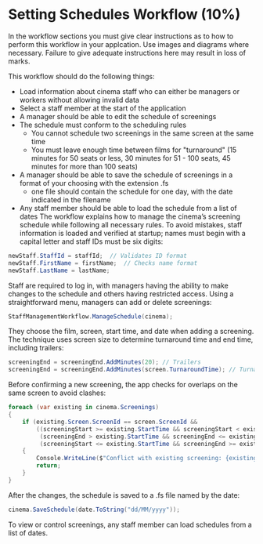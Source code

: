 # Setting Schedules Workflow (10%)

In the workflow sections you must give clear instructions as to how to perform this workflow in your applcation. Use images and diagrams where necessary. Failure to give adequate instructions here may result in loss of marks.

This workflow should do the following things:

- Load information about cinema staff who can either be managers or workers without allowing invalid data
- Select a staff member at the start of the application
- A manager should be able to edit the schedule of screenings
- The schedule must conform to the scheduling rules
    - You cannot schedule two screenings in the same screen at the same time
    - You must leave enough time between films for "turnaround" (15 minutes for 50 seats or less, 30 minutes for 51 - 100 seats, 45 minutes for more than 100 seats)
- A manager should be able to save the schedule of screenings in a format of your choosing with the extension .fs
    - one file should contain the schedule for one day, with the date indicated in the filename 
- Any staff member should be able to load the schedule from a list of dates
The workflow explains how to manage the cinema’s screening schedule while following all necessary rules.
To avoid mistakes, staff information is loaded and verified at startup; names must begin with a capital letter and staff IDs must be six digits:
```cs
newStaff.StaffId = staffId;  // Validates ID format
newStaff.FirstName = firstName;  // Checks name format
newStaff.LastName = lastName;
```
Staff are required to log in, with managers having the ability to make changes to the schedule and others having restricted access.
Using a straightforward menu, managers can add or delete screenings:
```cs
StaffManagementWorkflow.ManageSchedule(cinema);
```
They choose the film, screen, start time, and date when adding a screening. The technique uses screen size to determine turnaround time and end time, including trailers:
```cs
screeningEnd = screeningEnd.AddMinutes(20); // Trailers
screeningEnd = screeningEnd.AddMinutes(screen.TurnaroundTime); // Turnaround
```
Before confirming a new screening, the app checks for overlaps on the same screen to avoid clashes:
```cs
foreach (var existing in cinema.Screenings)
{
    if (existing.Screen.ScreenId == screen.ScreenId &&
        ((screeningStart >= existing.StartTime && screeningStart < existing.EndTime) ||
         (screeningEnd > existing.StartTime && screeningEnd <= existing.EndTime) ||
         (screeningStart <= existing.StartTime && screeningEnd >= existing.EndTime)))
    {
        Console.WriteLine($"Conflict with existing screening: {existing.Movie.Title} ...");
        return;
    }
}
```
After the changes, the schedule is saved to a .fs file named by the date:
```cs
cinema.SaveSchedule(date.ToString("dd/MM/yyyy"));
```
To view or control screenings, any staff member can load schedules from a list of dates.
